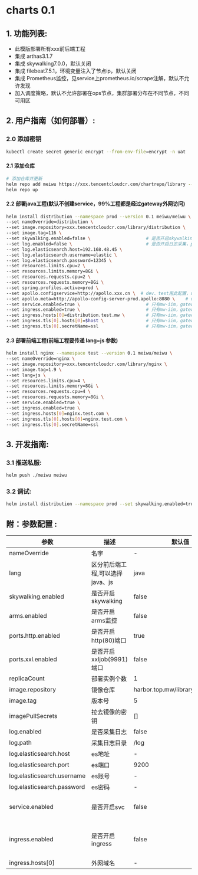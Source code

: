 # charts 0.1
## 1. 功能列表:
- 此模版部署所有xxx前后端工程
- 集成 arthas3.1.7
- 集成 skywalking7.0.0，默认关闭
- 集成 filebeat7.5.1，环境变量注入了节点ip，默认关闭
- 集成 Prometheus监控，见service上prometheus.io/scrape注解，默认不允许发现
- 加入调度策略，默认不允许部署在ops节点，集群部署分布在不同节点，不同可用区

## 2. 用户指南（如何部署）:
### 2.0 添加密钥
```bash
kubectl create secret generic encrypt --from-env-file=encrypt -n uat
```

#### 2.1 添加仓库
```bash
# 添加仓库并更新
helm repo add meiwu https://xxx.tencentcloudcr.com/chartrepo/library --username xxx --password xxx 
helm repo up
```
#### 2.2 部署java工程(默认不创建service，99%工程都是经过gateway外网访问)
```bash
helm install distribution --namespace prod --version 0.1 meiwu/meiwu \
--set nameOverride=distribution \
--set image.repository=xxx.tencentcloudcr.com/library/distribution \
--set image.tag=116 \
--set skywalking.enabled=false \                     # 是否开启skywalking, prod开启
--set log.enabled=false \                            # 是否开启日志采集，prod开启
--set log.elasticsearch.host=192.168.48.45 \
--set log.elasticsearch.username=elastic \
--set log.elasticsearch.password=12345 \
--set resources.limits.cpu=2 \
--set resources.limits.memory=8Gi \
--set resources.requests.cpu=2 \
--set resources.requests.memory=8Gi \
--set spring.profiles.active=prod \
--set apollo.configservice=http://apollo.xxx.cn \  # dev、test用此配置，uat、prod下删除
--set apollo.meta=http://apollo-config-server-prod.apollo:8080 \    # uat、prod下用此配置，dev、test删除
--set service.enabled=true \                         # 只有mw-iim，gateway 需要加
--set ingress.enabled=true \                         # 只有mw-iim，gateway 需要加
--set ingress.hosts[0]=distribution.test.mw \        # 只有mw-iim，gateway 需要加
--set ingress.tls[0].hosts[0]=$host \                # 只有mw-iim，gateway 需要加
--set ingress.tls[0].secretName=ssl                  # 只有mw-iim，gateway 需要加
```

#### 2.3 部署前端工程(前端工程要传递 lang=js 参数)
```bash
helm install nginx --namespace test --version 0.1 meiwu/meiwu \
--set nameOverride=nginx \
--set image.repository=xxx.tencentcloudcr.com/library/nginx \
--set image.tag=1.9 \
--set lang=js \
--set resources.limits.cpu=4 \
--set resources.limits.memory=8Gi \
--set resources.requests.cpu=4 \
--set resources.requests.memory=8Gi \
--set service.enabled=true \
--set ingress.enabled=true \
--set ingress.hosts[0]=nginx.test.com \
--set ingress.tls[0].hosts[0]=nginx.test.com \
--set ingress.tls[0].secretName=ssl
```

## 3. 开发指南:

### 3.1 推送私服:
```bash
helm push ./meiwu meiwu
```

### 3.2 调试:
```bash
helm install distribution --namespace prod --set skywalking.enabled=true --set log.enabled=true --set spring.profiles.active=dev --set service.enabled=true --dry-run --debug ./meiwu
```

## 附：参数配置 : 
参数 | 描述 | 默认值 | 是否必须
---|---|---|---
nameOverride|名字|-|必须设置
lang|区分前后端工程,可以选择java、js|java|必须设置
skywalking.enabled|是否开启skywalking|false|-
arms.enabled|是否开启arms监控|false|-
ports.http.enabled|是否开启http(80)端口|true|-
ports.xxl.enabled|是否开启xxljob(9991)端口|false|-
replicaCount|部署实例个数|1|-
image.repository|镜像仓库|harbor.top.mw/library/distribution|必须设置
image.tag|版本号|5|必须设置
imagePullSecrets|拉去镜像的密钥|[]|-
log.enabled|是否采集日志|false|-
log.path|采集日志目录|/log|-
log.elasticsearch.host|es地址|-|-
log.elasticsearch.port|es端口|9200|-
log.elasticsearch.username|es账号|-|-
log.elasticsearch.password|es密码|-|-
service.enabled|是否开启svc|false|前端工程必须设置，需要暴露的工程必须设置
ingress.enabled|是否开启ingress|false|依赖service.endabled, 需要暴露的工程必须设置
ingress.hosts[0]|外网域名|-|-
